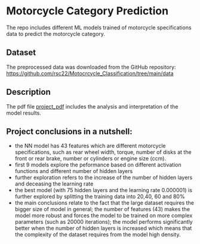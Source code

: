 # Motorcycle Category Prediction

The repo includes different ML models trained of motorcycle specifications data to predict the motorcycle category.

## Dataset

The preprocessed data was downloaded from the GitHub repository: https://github.com/rsc22/Motocrcycle_Classification/tree/main/data

## Description

The pdf file [project_pdf](https://github.com/Nwojarnik/motorcycle_category_prediction/blob/main/motorcycle_category_prediction/scripts_with_processed_data/Motorcycle_classification.pdf) includes the analysis and interpretation of the model results.

## Project conclusions in a nutshell:
* the NN model has 43 features which are different motorcycle specifications, such as rear wheel width, torque, number of disks at the front or rear brake, number or cylinders or engine size (ccm).
* first 9 models explore the peformance based on different activation functions and different number of hidden layers
* further exploration refers to the increase of the number of hidden layers and deceasing the learning rate
* the best model (with 75 hidden layers and the learning rate 0.000001) is further explored by splitting the training data into 20,40, 60 and 80%
* the main conclusions relate to the fact that the large dataset requires the bigger size of model in general; the number of features (43) makes the model more robust and forces the model to be trained on more complex parameters (such as 20000 iterations); the model performs significantly better when the number of hidden layers is increased which means that the complexity of the dataset requires from the model high density.
